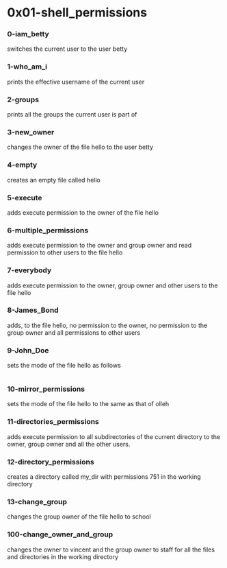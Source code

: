 # 0x01-shell_permissions

### 0-iam_betty
switches the current user to the user betty

### 1-who_am_i
prints the effective username of the current user

### 2-groups
prints all the groups the current user is part of

### 3-new_owner
changes the owner of the file hello to the user betty

### 4-empty
creates an empty file called hello

### 5-execute
adds execute permission to the owner of the file hello

### 6-multiple_permissions
adds execute permission to the owner and group owner and
read permission to other users to the file hello

### 7-everybody
adds execute permission to the owner, group owner and other
users to the file hello

### 8-James_Bond
adds, to the file hello, no permission to the owner, no
permission to the group owner and all permissions to other
users

### 9-John_Doe
sets the mode of the file hello as follows
```-rwxr-x-wx 1 julien julien 23 Sep 20 14:25 hello
```

### 10-mirror_permissions
sets the mode of the file hello to the same as that of olleh

### 11-directories_permissions
adds execute permission to all subdirectories of the current
directory to the owner, group owner and all the other users.

### 12-directory_permissions
creates a directory called my_dir with permissions 751 in the
working directory

### 13-change_group
changes the group owner of the file hello to school

### 100-change_owner_and_group
changes the owner to vincent and the group owner to staff for
all the files and directories in the working directory
